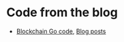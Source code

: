 # Code from the blog

* [Blockchain Go code](https://github.com/Jeiwan/blockchain_go), [Blog posts](https://jeiwan.net/)

